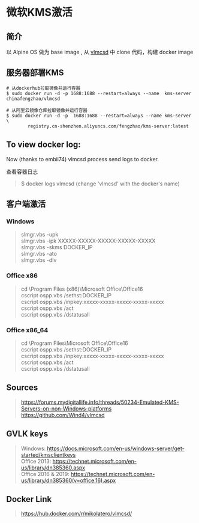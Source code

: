 # 微软KMS激活



## 简介

以 Alpine OS 做为 base image , 从  [vlmcsd](https://github.com/Wind4/vlmcsd) 中 clone 代码，构建 docker image 



## 服务器部署KMS





```shell
# 从dockerhub拉取镜像并运行容器
$ sudo docker run -d -p 1688:1688 --restart=always --name  kms-server  chinafengzhao/vlmcsd

# 从阿里云镜像仓库拉取镜像并运行容器
$ sudo docker run -d -p  1688:1688 --restart=always --name kms-server \
		registry.cn-shenzhen.aliyuncs.com/fengzhao/kms-server:latest 

```



## To view docker log:
Now (thanks to embii74) vlmcsd process send logs to docker.

查看容器日志

> $ docker logs vlmcsd (change 'vlmcsd' with the docker's name)





## 客户端激活

### Windows
>slmgr.vbs -upk  
>slmgr.vbs -ipk XXXXX-XXXXX-XXXXX-XXXXX-XXXXX  
>slmgr.vbs -skms DOCKER_IP  
>slmgr.vbs -ato  
>slmgr.vbs -dlv  

### Office x86
>cd \Program Files (x86)\Microsoft Office\Office16  
>cscript ospp.vbs /sethst:DOCKER_IP  
>cscript ospp.vbs /inpkey:xxxxx-xxxxx-xxxxx-xxxxx-xxxxx  
>cscript ospp.vbs /act  
>cscript ospp.vbs /dstatusall  

### Office x86_64
>cd \Program Files\Microsoft Office\Office16  
>cscript ospp.vbs /sethst:DOCKER_IP  
>cscript ospp.vbs /inpkey:xxxxx-xxxxx-xxxxx-xxxxx-xxxxx  
>cscript ospp.vbs /act  
>cscript ospp.vbs /dstatusall  

## Sources
> https://forums.mydigitallife.info/threads/50234-Emulated-KMS-Servers-on-non-Windows-platforms  
https://github.com/Wind4/vlmcsd

## GVLK keys
> Windows: https://docs.microsoft.com/en-us/windows-server/get-started/kmsclientkeys  
> Office 2013: https://technet.microsoft.com/en-us/library/dn385360.aspx  
> Office 2016 & 2019: https://technet.microsoft.com/en-us/library/dn385360(v=office.16).aspx

## Docker Link
> https://hub.docker.com/r/mikolatero/vlmcsd/
